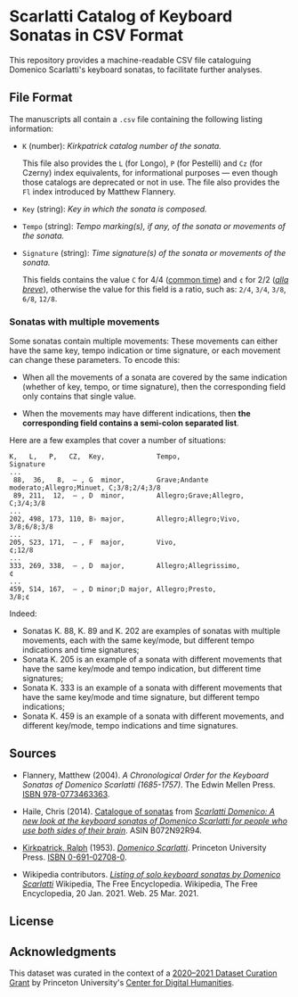 # Scarlatti Catalog of Keyboard Sonatas in CSV Format

This repository provides a machine-readable CSV file cataloguing Domenico Scarlatti's
keyboard sonatas, to facilitate further analyses.

## File Format

The manuscripts all contain a `.csv` file containing the following listing information:

- `K` (number): _Kirkpatrick catalog number of the sonata._

   This file also provides the `L` (for Longo), `P` (for Pestelli) and `Cz` (for Czerny)
   index equivalents, for informational purposes — even though those catalogs are deprecated
   or not in use. The file also provides the `Fl` index introduced by Matthew Flannery.

- `Key` (string): _Key in which the sonata is composed._

- `Tempo` (string): _Tempo marking(s), if any, of the sonata or movements of the sonata._

- `Signature` (string): _Time signature(s) of the sonata or movements of the sonata._

   This fields contains the value `C` for
   4/4 ([common time](https://en.wikipedia.org/wiki/Time_signature#Simple_vs._compound))
   and `¢` for 2/2 ([_alla breve_](https://en.wikipedia.org/wiki/Alla_breve)), otherwise
   the value for this field is a ratio, such as: `2/4`, `3/4`, `3/8`, `6/8`, `12/8`.

### Sonatas with multiple movements
Some sonatas contain multiple movements: These movements can either have the same
key, tempo indication or time signature, or each movement can change these parameters. To encode this:
- When all the movements of a sonata are covered by the same indication (whether of
  key, tempo, or time signature), then the corresponding field only contains that
  single value.

- When the movements may have different indications, then **the corresponding field
  contains a semi-colon separated list**.

Here are a few examples that cover a number of situations:
```csv
K,   L,   P,   CZ,  Key,             Tempo,                                 Signature
...
 88,  36,   8,  — , G  minor,        Grave;Andante moderato;Allegro;Minuet, C;3/8;2/4;3/8
 89, 211,  12,  — , D  minor,        Allegro;Grave;Allegro,                 C;3/4;3/8
...
202, 498, 173, 110, B♭ major,        Allegro;Allegro;Vivo,                  3/8;6/8;3/8
...
205, S23, 171,  — , F  major,        Vivo,                                  ¢;12/8
...
333, 269, 338,  — , D  major,        Allegro;Allegrissimo,                  ¢
...
459, S14, 167,  — , D minor;D major, Allegro;Presto,                        3/8;¢
```
Indeed:
- Sonatas K. 88, K. 89 and K. 202 are examples of sonatas with multiple movements, each with the same key/mode, but different tempo indications and time signatures;
- Sonata K. 205 is an example of a sonata with different movements that have the same key/mode and tempo indication, but different time signatures;
- Sonata K. 333 is an example of a sonata with different movements that have the same key/mode and time signature, but different tempo indications;
- Sonata K. 459 is an example of a sonata with different movements, and different key/mode, tempo indications and time signatures.


## Sources

- Flannery, Matthew (2004). _A Chronological Order for the Keyboard Sonatas of Domenico Scarlatti (1685-1757)_. The Edwin Mellen Press.
  [ISBN 978-0773463363](https://en.wikipedia.org/wiki/Special:BookSources/978-0773463363).

- Haile, Chris (2014). [Catalogue of sonatas](https://web.archive.org/web/20140203091817/http://www.chrishail.net/catalogue.pdf) from [_Scarlatti Domenico: A new look at the keyboard sonatas of Domenico Scarlatti for people who use both sides of their brain_](https://www.amazon.com/Scarlatti-Domenico-keyboard-sonatas-people-ebook/dp/B072N92R94). ASIN B072N92R94. 

- [Kirkpatrick, Ralph](https://en.wikipedia.org/wiki/Ralph_Kirkpatrick) (1953). [_Domenico Scarlatti_](https://archive.org/details/domenicoscarlatt0000kirk). Princeton University Press. [ISBN 0-691-02708-0](https://en.wikipedia.org/wiki/Special:BookSources/0-691-02708-0).

- Wikipedia contributors. [_Listing of solo keyboard sonatas by Domenico Scarlatti_](https://en.wikipedia.org/wiki/List_of_solo_keyboard_sonatas_by_Domenico_Scarlatti) Wikipedia, The Free Encyclopedia. Wikipedia, The Free Encyclopedia, 20 Jan. 2021. Web. 25 Mar. 2021.

## License

## Acknowledgments

This dataset was curated in the context of a [2020–2021 Dataset Curation
Grant](https://cdh.princeton.edu/projects/computer-assisted-pattern-analysis-domenico-scarlattis-keyboard-sonatas/)
by Princeton University's [Center for Digital Humanities](https://cdh.princeton.edu/).
